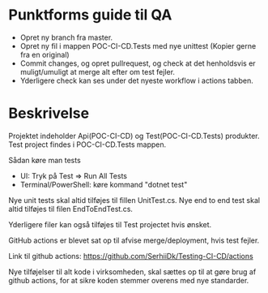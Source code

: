 # Punktforms guide til QA
- Opret ny branch fra master.
- Opret ny fil i mappen POC-CI-CD.Tests med nye unittest (Kopier gerne fra en original)
- Commit changes, og opret pullrequest, og check at det henholdsvis er muligt/umuligt at merge alt efter om test fejler.
- Yderligere check kan ses under det nyeste workflow i actions tabben.


# Beskrivelse
Projektet indeholder Api(POC-CI-CD) og Test(POC-CI-CD.Tests) produkter.  
Test project findes i POC-CI-CD.Tests mappen. 

Sådan køre man tests
- UI: Tryk på Test => Run All Tests
- Terminal/PowerShell: køre kommand "dotnet test"


Nye unit tests skal altid tilføjes til fillen UnitTest.cs.
Nye end to end test skal altid tilføjes til filen EndToEndTest.cs.

Yderligere filer kan også tilføjes til Test projectet hvis ønsket.


GitHub actions er blevet sat op til afvise merge/deployment, hvis test fejler.

Link til github actions: https://github.com/SerhiiDk/Testing-CI-CD/actions

Nye tilføjelser til alt kode i virksomheden, skal sættes op til at gøre brug af github actions, for at sikre koden stemmer overens med nye standarder.



